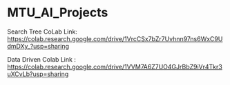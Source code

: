 # MTU_AI_Projects

Search Tree CoLab Link: https://colab.research.google.com/drive/1VrcCSx7bZr7Uvhnn97ns6WxC9UdmDXy_?usp=sharing

Data Driven Colab Link : https://colab.research.google.com/drive/1VVM7A6Z7UO4GJrBbZ9iVr4Tkr3uXCvLb?usp=sharing
